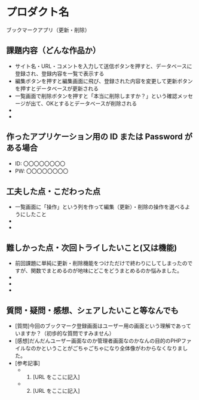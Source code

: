# プロダクト名
ブックマークアプリ（更新・削除）

## 課題内容（どんな作品か）

- サイト名・URL・コメントを入力して送信ボタンを押すと、データベースに登録され、登録内容を一覧で表示する
- 編集ボタンを押すと編集画面に飛び、登録された内容を変更して更新ボタンを押すとデータベースが更新される
- 一覧画面で削除ボタンを押すと「本当に削除しますか？」という確認メッセージが出て、OKとするとデータベースが削除される
- 
- 

## 作ったアプリケーション用の ID または Password がある場合

- ID: 〇〇〇〇〇〇〇〇
- PW: 〇〇〇〇〇〇〇〇

## 工夫した点・こだわった点

- 一覧画面に「操作」という列を作って編集（更新）・削除の操作を選べるようにしたこと
- 
- 

## 難しかった点・次回トライしたいこと(又は機能)

- 前回課題に単純に更新・削除機能をつけただけで終わりにしてしまったのですが、関数でまとめるのが地味にどこをどうまとめるのか悩みました。
- 
- 
- 

## 質問・疑問・感想、シェアしたいこと等なんでも

- [質問]今回のブックマーク登録画面はユーザー用の画面という理解であっていますか？（初歩的な質問ですみません）
- [感想]だんだんユーザー画面なのか管理者画面なのかなんの目的のPHPファイルなのかということがごちゃごちゃになり全体像がわからなくなりました。
- [参考記事]
  - 1. [URL をここに記入]
  - 2. [URL をここに記入]
